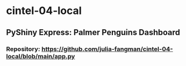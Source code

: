 # cintel-04-local

## PyShiny Express: Palmer Penguins Dashboard

### Repository: https://github.com/julia-fangman/cintel-04-local/blob/main/app.py 
